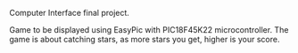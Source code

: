 Computer Interface final project.

Game to be displayed using EasyPic with PIC18F45K22 microcontroller. The game is about catching stars, as more stars you get, higher is your score.

